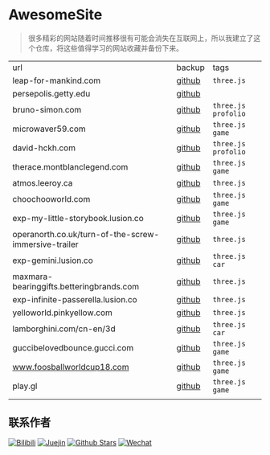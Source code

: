# AwesomeSite

> 很多精彩的网站随着时间推移很有可能会消失在互联网上，所以我建立了这个仓库，将这些值得学习的网站收藏并备份下来。

||||
|-|-|-|
|url|backup|tags|
|leap-for-mankind.com|[github](https://github.com/ezshine/AwesomeSite-leap-for-mankind.com)|`three.js`|
|persepolis.getty.edu|[github](https://github.com/ezshine/AwesomeSite-persepolis.getty.edu)||
|bruno-simon.com|[github](https://github.com/ezshine/Awesome-Three.js-Sites01)|`three.js` `profolio`|
|microwaver59.com|[github](https://github.com/ezshine/Awesome-Three.js-Sites01)|`three.js` `game`|
|david-hckh.com|[github](https://github.com/ezshine/Awesome-Three.js-Sites01)|`three.js` `profolio`|
|therace.montblanclegend.com|[github](https://github.com/ezshine/Awesome-Three.js-Sites01)|`three.js` `game`|
|atmos.leeroy.ca|[github](https://github.com/ezshine/Awesome-Three.js-Sites01)|`three.js`|
|choochooworld.com|[github](https://github.com/ezshine/Awesome-Three.js-Sites01)|`three.js` `game`|
|exp-my-little-storybook.lusion.co|[github](https://github.com/ezshine/Awesome-Three.js-Sites01)|`three.js` `game`|
|operanorth.co.uk/turn-of-the-screw-immersive-trailer|[github](https://github.com/ezshine/Awesome-Three.js-Sites01)|`three.js`|
|exp-gemini.lusion.co|[github](https://github.com/ezshine/Awesome-Three.js-Sites01)|`three.js` `car`|
|maxmara-bearinggifts.betteringbrands.com|[github](https://github.com/ezshine/Awesome-Three.js-Sites01)|`three.js`|
|exp-infinite-passerella.lusion.co|[github](https://github.com/ezshine/Awesome-Three.js-Sites01)|`three.js`|
|yelloworld.pinkyellow.com|[github](https://github.com/ezshine/Awesome-Three.js-Sites01)|`three.js`|
|lamborghini.com/cn-en/3d|[github](https://github.com/ezshine/Awesome-Three.js-Sites01)|`three.js` `car`|
|guccibelovedbounce.gucci.com|[github](https://github.com/ezshine/Awesome-Three.js-Sites01)|`three.js` `game`|
|www.foosballworldcup18.com|[github](https://github.com/ezshine/Awesome-Three.js-Sites01)|`three.js` `game`|
|play.gl|[github](https://github.com/ezshine/Awesome-Three.js-Sites01)|`three.js` `game`|
||||


## 联系作者

<p>

[![Bilibili](https://img.shields.io/badge/dynamic/json?labelColor=FE7398&logo=bilibili&logoColor=white&label=bilibili%20fans&color=00aeec&query=%24.data.totalSubs&url=https%3A%2F%2Fapi.spencerwoo.com%2Fsubstats%2F%3Fsource%3Dbilibili%26queryKey%3D422646817)](https://space.bilibili.com/422646817)
[![Juejin](https://img.shields.io/badge/juejin-%E5%A4%A7%E5%B8%85%E8%80%81%E7%8C%BF-1e80ff?logo=bytedance)](https://juejin.cn/user/4010632618185038)
[![Github Stars](https://img.shields.io/github/stars/ezshine?color=faf408&label=github%20stars&logo=github)](https://github.com/ezshine)
[![Wechat](https://img.shields.io/badge/-%E5%A4%A7%E5%B8%85%E8%80%81%E7%8C%BF-07c160?logo=wechat&logoColor=white&label=公众号)](https://open.weixin.qq.com/qr/code?username=ezfullstack)
  
</p>
